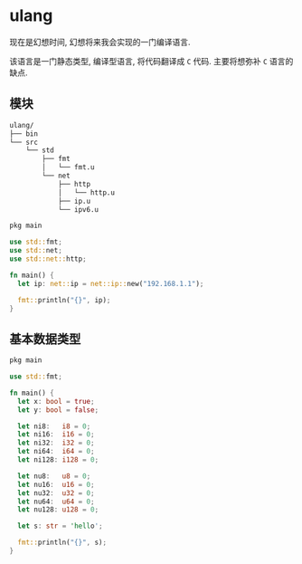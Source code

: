 # ulang

现在是幻想时间, 幻想将来我会实现的一门编译语言.

该语言是一门静态类型, 编译型语言, 将代码翻译成 `C` 代码. 主要将想弥补 `C` 语言的缺点.

## 模块
```sh
ulang/
├── bin
└── src
    └── std
        ├── fmt
        │   └── fmt.u
        └── net
            ├── http
            │   └── http.u
            ├── ip.u
            └── ipv6.u
```

```rust
pkg main

use std::fmt;
use std::net;
use std::net::http;

fn main() {
  let ip: net::ip = net::ip::new("192.168.1.1");

  fmt::println("{}", ip);
}
```

## 基本数据类型

```rust
pkg main

use std::fmt;

fn main() {
  let x: bool = true;
  let y: bool = false;

  let ni8:   i8 = 0;
  let ni16:  i16 = 0;
  let ni32:  i32 = 0;
  let ni64:  i64 = 0;
  let ni128: i128 = 0;

  let nu8:   u8 = 0;
  let nu16:  u16 = 0;
  let nu32:  u32 = 0;
  let nu64:  u64 = 0;
  let nu128: u128 = 0;

  let s: str = 'hello';

  fmt::println("{}", s);
}
```
